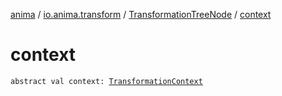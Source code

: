 [anima](../../index.md) / [io.anima.transform](../index.md) / [TransformationTreeNode](index.md) / [context](./context.md)

# context

`abstract val context: `[`TransformationContext`](../-transformation-context/index.md)